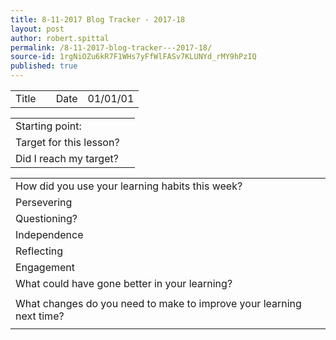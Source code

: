 ```yaml
---
title: 8-11-2017 Blog Tracker - 2017-18
layout: post
author: robert.spittal
permalink: /8-11-2017-blog-tracker---2017-18/
source-id: 1rgNiOZu6kR7F1WHs7yFfWlFASv7KLUNYd_rMY9hPzIQ
published: true
---
```

<table>
  <tr>
    <td>Title</td>
    <td></td>
    <td>Date</td>
    <td>01/01/01</td>
  </tr>
</table>


<table>
  <tr>
    <td>Starting point:</td>
    <td></td>
  </tr>
  <tr>
    <td>Target for this lesson?</td>
    <td></td>
  </tr>
  <tr>
    <td>Did I reach my target? </td>
    <td></td>
  </tr>
</table>


<table>
  <tr>
    <td>How did you use your learning habits this week?</td>
    <td></td>
  </tr>
  <tr>
    <td>Persevering</td>
    <td></td>
  </tr>
  <tr>
    <td>Questioning?</td>
    <td></td>
  </tr>
  <tr>
    <td>Independence</td>
    <td></td>
  </tr>
  <tr>
    <td>Reflecting</td>
    <td></td>
  </tr>
  <tr>
    <td>Engagement</td>
    <td></td>
  </tr>
  <tr>
    <td>What could have gone better in your learning?</td>
    <td></td>
  </tr>
  <tr>
    <td></td>
    <td></td>
  </tr>
  <tr>
    <td>What changes do you need to make to improve your learning next time?</td>
    <td></td>
  </tr>
  <tr>
    <td></td>
    <td></td>
  </tr>
</table>


